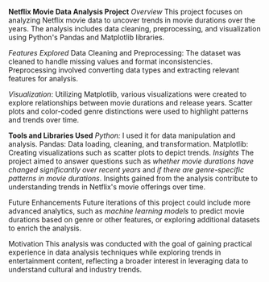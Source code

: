 **Netflix Movie Data Analysis Project**
_Overview_
This project focuses on analyzing Netflix movie data to uncover trends in movie durations over the years. The analysis includes data cleaning, preprocessing, and visualization using Python's Pandas and Matplotlib libraries.

_Features Explored_
Data Cleaning and Preprocessing: The dataset was cleaned to handle missing values and format inconsistencies. Preprocessing involved converting data types and extracting relevant features for analysis.

_Visualization_: Utilizing Matplotlib, various visualizations were created to explore relationships between movie durations and release years. Scatter plots and color-coded genre distinctions were used to highlight patterns and trends over time.

**Tools and Libraries Used**
_Python:_ I used it for data manipulation and analysis.
Pandas: Data loading, cleaning, and transformation.
Matplotlib: Creating visualizations such as scatter plots to depict trends.
_Insights_
The project aimed to answer questions such as _whether movie durations have changed significantly over recent years_ and _if there are genre-specific patterns in movie durations_. Insights gained from the analysis contribute to understanding trends in Netflix's movie offerings over time.

Future Enhancements
Future iterations of this project could include more advanced analytics, such as _machine learning models_ to predict movie durations based on genre or other features, or exploring additional datasets to enrich the analysis.

Motivation
This analysis was conducted with the goal of gaining practical experience in data analysis techniques while exploring trends in entertainment content, reflecting a broader interest in leveraging data to understand cultural and industry trends.
